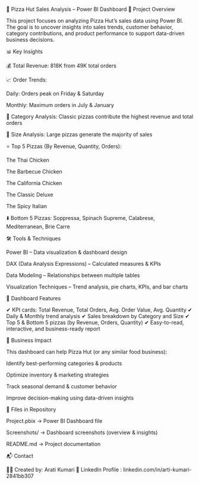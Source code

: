 🍕 Pizza Hut Sales Analysis – Power BI Dashboard
📖 Project Overview

This project focuses on analyzing Pizza Hut’s sales data using Power BI.
The goal is to uncover insights into sales trends, customer behavior, category contributions, and product performance to support data-driven business decisions.

📊 Key Insights

💰 Total Revenue: 818K from 49K total orders

📈 Order Trends:

Daily: Orders peak on Friday & Saturday

Monthly: Maximum orders in July & January

🍕 Category Analysis: Classic pizzas contribute the highest revenue and total orders

📏 Size Analysis: Large pizzas generate the majority of sales

⭐ Top 5 Pizzas (By Revenue, Quantity, Orders):

The Thai Chicken

The Barbecue Chicken

The California Chicken

The Classic Deluxe

The Spicy Italian

⬇️ Bottom 5 Pizzas: Soppressa, Spinach Supreme, Calabrese, Mediterranean, Brie Carre

🛠 Tools & Techniques

Power BI – Data visualization & dashboard design

DAX (Data Analysis Expressions) – Calculated measures & KPIs

Data Modeling – Relationships between multiple tables

Visualization Techniques – Trend analysis, pie charts, KPIs, and bar charts

📌 Dashboard Features

✔ KPI cards: Total Revenue, Total Orders, Avg. Order Value, Avg. Quantity
✔ Daily & Monthly trend analysis
✔ Sales breakdown by Category and Size
✔ Top 5 & Bottom 5 pizzas (by Revenue, Orders, Quantity)
✔ Easy-to-read, interactive, and business-ready report

🚀 Business Impact

This dashboard can help Pizza Hut (or any similar food business):

Identify best-performing categories & products

Optimize inventory & marketing strategies

Track seasonal demand & customer behavior

Improve decision-making using data-driven insights

📂 Files in Repository

Project.pbix → Power BI Dashboard file

Screenshots/ → Dashboard screenshots (overview & insights)

README.md → Project documentation

📬 Contact

👩‍💻 Created by: Arati Kumari
🔗 LinkedIn Profile : linkedin.com/in/arti-kumari-2841bb307
